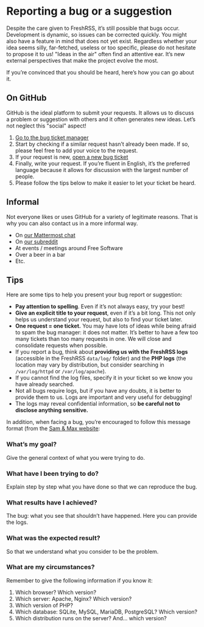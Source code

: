 # Reporting a bug or a suggestion

Despite the care given to FreshRSS, it’s still possible that bugs occur. Development is dynamic, so issues can be corrected quickly. You might also have a feature in mind that does not yet exist. Regardless whether your idea seems silly, far-fetched, useless or too specific, please do not hesitate to propose it to us! "Ideas in the air" often find an attentive ear. It’s new external perspectives that make the project evolve the most.

If you’re convinced that you should be heard, here’s how you can go about it.

## On GitHub

GitHub is the ideal platform to submit your requests. It allows us to discuss a problem or suggestion with others and it often generates new ideas. Let’s not neglect this "social" aspect!

1. [Go to the bug ticket manager](https://github.com/FreshRSS/FreshRSS/issues)
2. Start by checking if a similar request hasn’t already been made. If so, please feel free to add your voice to the request.
3. If your request is new, [open a new bug ticket](https://github.com/FreshRSS/FreshRSS/issues/new)
4. Finally, write your request. If you’re fluent in English, it’s the preferred language because it allows for discussion with the largest number of people.
5. Please follow the tips below to make it easier to let your ticket be heard.

## Informal

Not everyone likes or uses GitHub for a variety of legitimate reasons. That is why you can also contact us in a more informal way.

* On [our Mattermost chat](https://framateam.org/signup_user_complete/?id=e2680d3e3128b9fac8fdb3003b0024ee)
* On [our subreddit](https://www.reddit.com/r/freshrss/)
* At events / meetings around Free Software
* Over a beer in a bar
* Etc.

## Tips

Here are some tips to help you present your bug report or suggestion:


* **Pay attention to spelling**. Even if it’s not always easy, try your best!
* **Give an explicit title to your request**, even if it’s a bit long. This not only helps us understand your request, but also to find your ticket later.
* **One request = one ticket.** You may have lots of ideas while being afraid to spam the bug manager: it does not matter. It’s better to have a few too many tickets than too many requests in one. We will close and consolidate requests when possible.
* If you report a bug, think about **providing us with the FreshRSS logs** (accessible in the FreshRSS `data/log/` folder) and the **PHP logs** (the location may vary by distribution, but consider searching in `/var/log/httpd` or `/var/log/apache`).
* If you cannot find the log files, specify it in your ticket so we know you have already searched.
* Not all bugs require logs, but if you have any doubts, it is better to provide them to us. Logs are important and very useful for debugging!
* The logs may reveal confidential information, so **be careful not to disclose anything sensitive.**

In addition, when facing a bug, you’re encouraged to follow this message format (from the [Sam & Max website](http://sametmax.com/template-de-demande-daide-en-informatique/):

### What’s my goal?

Give the general context of what you were trying to do.

### What have I been trying to do?

Explain step by step what you have done so that we can reproduce the bug.

### What results have I achieved?

The bug: what you see that shouldn’t have happened. Here you can provide the logs.

### What was the expected result?

So that we understand what you consider to be the problem.

### What are my circumstances?

Remember to give the following information if you know it:

1. Which browser? Which version?
2. Which server: Apache, Nginx? Which version?
3. Which version of PHP?
4. Which database: SQLite, MySQL, MariaDB, PostgreSQL? Which version?
5. Which distribution runs on the server? And… which version?
